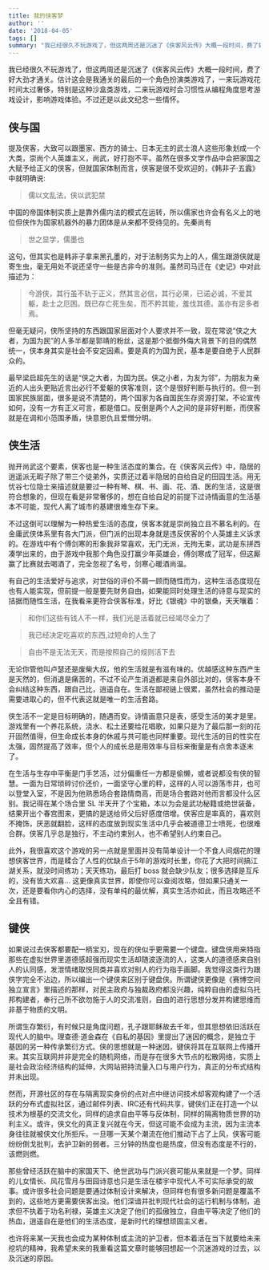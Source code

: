 ```yaml
---
title: 我的侠客梦
author: ''
date: '2018-04-05'
tags: []
summary: "我已经很久不玩游戏了，但这两周还是沉迷了《侠客风云传》大概一段时间，费了好大劲才通关。估计这会是我通关的最后的一个角色扮演类游戏了，一来玩游戏花时间太过奢侈，特别是这种沙盒类游戏，二来玩游戏时会习惯性从编程角度思考游戏设计，影响游戏体验。不过还是以此文纪念一些情怀。"
---
```


我已经很久不玩游戏了，但这两周还是沉迷了《侠客风云传》大概一段时间，费了好大劲才通关。估计这会是我通关的最后的一个角色扮演类游戏了，一来玩游戏花时间太过奢侈，特别是这种沙盒类游戏，二来玩游戏时会习惯性从编程角度思考游戏设计，影响游戏体验。不过还是以此文纪念一些情怀。

## 侠与国

提及侠客，大致可以跟墨家、西方的骑士、日本无主的武士浪人这些形象划成一个大类，崇尚个人英雄主义，尚武，好打抱不平。虽然在很多文学作品中会把家国之大赋予给正义的侠客，但就国家体制而言，侠客是很不受欢迎的，《韩非子·五蠧》中就明确说:

> 儒以文乱法，侠以武犯禁

中国的帝国体制实质上是靠外儒内法的模式在运转，所以儒家也许会有名义上的地位但侠作为国家机器外的暴力团体是从来都不受待见的。先秦尚有

> 世之显学，儒墨也

这句，但其实也是韩非子拿来黑孔墨的，对于法制务实为上的人，儒生跟游侠就是寄生虫，毫无用处不说还坚守一些是古非今的准则。虽然司马迁在《史记》中对此描述为：

> 今游侠，其行虽不轨于正义，然其言必信，其行必果，已诺必诚，不爱其躯，赴士之厄困。既已存亡死生矣，而不矜其能，羞伐其德，盖亦有足多者焉。

但毫无疑问，侠所坚持的东西跟国家层面对个人要求并不一致，现在常说“侠之大者，为国为民”的人多半都是郭靖的粉丝，这是那个抵御外侮大背景下的目的偶然统一，侠本身其实是社会不安定因素。要是真的为国为民，基本是要自绝于人民群众的。

最早梁启超先生的话是“侠之大者，为国为民。侠之小者，为友为邻”，为朋友为亲近的人出头更贴近言出必行不爱躯的侠客准则，这个是很好判断与执行的。但一到国家民族层面，很多是说不清楚的，两个国家为各自国民生存资源打架，不论宣传如何，没有一方有正义可言，都是借口。反倒是两个人之间的是非好判断，而侠客就是在调和小范围矛盾，快意恩仇且爱憎分明。

## 侠生活

抛开尚武这个要素，侠客也是一种生活态度的集合。在《侠客风云传》中，隐居的逍遥派无暇子除了带三个徒弟外，实质还过着半隐居的自给自足的田园生活。用无忧谷七位隐士来描述就是要过一种有琴、棋、书、画、花、酒、医的生活，这是很符合想象的，但现在看是非常奢侈的，想在自给自足的前提下过诗情画意的生活基本不可能，现代人离了城市的基建很难生存下来。

不过这倒可以理解为一种热爱生活的态度，侠客本就是崇尚独立且不慕名利的。在金庸武侠体系里有各大门派，但门派的出现本身就是违反侠客的个人英雄主义诉求的。在游戏中有个傅剑寒的形象我非常喜欢，无门无派，无拘无束，武功是东拼西凑学出来的，由于游戏中我那个角色没打赢少年英雄会，傅剑寒成了冠军，但这厮赢了比赛就去喝酒了，完全忽视了名号，剑寒心暖酒尚温。

有自己的生活爱好与追求，对世俗的评价不屑一顾而随性而为，这种生活态度现在也有人能实现，但前提一般是要先财务自由。如果能同时处理生活的诗意与现实的拮据而随性生活，在我看来更符合侠客标准，好比《银魂》中的银桑，天天嚷着：

> 和你们这些有钱人不一样，我们光是活着就已经竭尽全力了

> 我已经决定吃喜欢的东西,过短命的人生了

> 自由不是无法无天，而是按照自己的规则活下去

无论你管他叫卢瑟还是废柴大叔，他的生活就是有滋有味的。优越感这种东西产生是天然的，但消退是痛苦的，不过不论产生消退都是来自外部比对的，侠客本身不会纠结这种东西，跟自己比，逍遥自在。生活在鄙视链上很累，虽然社会的推动是需要进取心的，但不代表这就是唯一的生活套路。

侠生活不一定是目标明确的，随遇而安。诗情画意只是表，感受生活的美才是里。游戏里有一个养花系统，浇水、松土还要给花唱歌，如果只是为了最后那一刻的花开固然值得，但生命成长本身的休戚与共可能也同样重要。现代生活的目的性实在太强，固然提高了效率，但个人的成长总是用效率与目标来衡量是有点舍本逐末了。

在生活与生存中平衡是门手艺活，过分偏重任一方都是偷懒，或者说都没有侠的智慧。一面为日常琐碎讨价还价，一面坚守心里的秤，这样的人可以游荡市井，也可以登堂入室，不是因为他熟悉场合套路情商高，而是场合套路对他而言都没什么区别。我记得在某个场合里 SL 半天开了个宝箱，本以为会是武功秘籍或绝世装备，结果开出个春宫图来，更搞的是送给师父后好感度倍增。侠客应是率真的，喜欢则不掩饰，厌恶就翻脸，这样的态度放到现实生活中几乎会被道德卫士喷死，也很难合群。侠客几乎总是独行，不主动约束别人，也不希望别人约束自己。

此外，我很喜欢这个游戏的另一点就是里面并没有简单设计一个不食人间烟花的理想侠客世界，而是糅合了人性的优缺点于5年的游戏时长里，你花了大把时间搞江湖关系，就没时间练功；天天练功，最后打 boss 就会缺少队友；很多选择是互斥的，没有皆大欢喜… 这更像真实世界，即使你可以查阅攻略，但如果只通关一次，还是要看你内心的选择，没有单纯的最优解，真实生活亦如此，而且攻略还不全且有错。

## 键侠

如果说过去侠客都要配一柄宝刃，现在的侠似乎更需要一个键盘。键盘侠用来特指那些在虚拟世界里道德感超强而现实生活却随波逐流的人，这类人的道德感来自别人的认同感，发泄情绪取悦同类并喜欢对别人的行为指手画脚。我觉得这类行为跟侠字完全不沾边，所以编出一个键侠来区别于键盘侠。所谓键侠更像是《赛博空间独立宣言》里描述的那样，对民主政府与独裁政府都没兴趣，纯粹自由的虚拟乌托邦构建者，奉行己所不欲勿施于人的交流准则，自由的进行思想分发并构建思维而非基于物质的文明。

所谓生存繁衍，有时候只是角度问题，孔子跟耶稣故去千年，但其思想依旧活跃在现代人的脑中。理查德·道金森在《自私的基因》里提出了迷因的概念，是独立于基因的另一种传承繁衍方式。侠的思想就是一种迷因，键侠将其在互联网上传播开来。其实互联网并非是完全的随机网络，而是存在很多大节点的松散网络，实质上是社会政治经济结构的延伸，大网站把持流量入口与用户行为，真正的分布式结构并未出现。

然而，开源社区的存在与隔离现实身份的点对点中继访问技术却客观构建了一个活跃的分布式虚拟社区，通过邮件列表、IRC还有代码共享，键侠们正在打造一个以技术为根基的交流文化，同样的追求自由平等与反体制，同样的隔离物质世界的功利主义。或许，侠文化的真正复兴就在今天，但这可能不会成为主流，因为主流本身往往就被侠文化所拒斥。一旦哪一天某个潮流在他们推动下占了上风，侠客可能纷纷倒戈批判，去护卫新的弱者。三分钟的热度也是热度，但没有态度是不行的，该燃则燃。

那些曾经活跃在脑中的家国天下、绝世武功与门派兴衰可能从来就是一个梦。同样的儿女情长、风花雪月与田园诗意也只是生活在楼宇中现代人不可实际承受的故事。或许很多社会问题是要通过体制设计来解决，但同样也有很多新问题是覆盖不到的，这些地方更需要侠客出没。他们深谙并批判现代社会的运行机制与体制，追求但不执着于功名利禄，英雄主义决定了他们的孤傲独立，自由平等决定了他们的热血，逍遥自在是他们的生活态度，是新时代的理想顽固主义者。

也许将来某一天我也会成为某种体制或主流的护卫者，但本着活在当下就要给未来挖坑的精神，我希望未来的我重看这篇文章时能够回想起一个沉迷游戏的过去，以及沉迷的原因。

